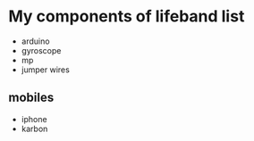 # My components of lifeband list
- arduino
- gyroscope
- mp
- jumper wires


## mobiles
- iphone
- karbon
